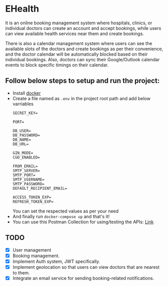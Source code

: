# EHealth
It is an online booking management system where hospitals, clinics, or individual doctors can create an account and accept bookings, while users can view available health services near them and create bookings.

There is also a calendar management system where users can see the available slots of the doctors and create bookings as per their convenience, and the doctor calendar will be automatically blocked based on their individual bookings. Also, doctors can sync their Google/Outlook calendar events to block specific timings on their calendar.

## Follow below steps to setup and run the project:
- Install [docker](https://www.docker.com/products/docker-desktop/)
- Create a file named as `.env` in the project root path and add below varriables
    ```
    SECRET_KEY=

    PORT=

    DB_USER=
    DB_PASSWORD=
    DB_NAME=
    DB_URL=

    GIN_MODE=
    CGO_ENABLED=

    FROM_EMAIL=
    SMTP_SERVER=
    SMTP_PORT=
    SMTP_USERNAME=
    SMTP_PASSWORD=
    DEFAULT_RECIPIENT_EMAIL=

    ACCESS_TOKEN_EXP=
    REFRESH_TOKEN_EXP=
    ```
    You can set the respected values as per your need
- And finally run `docker-compose up` and that's it!
- You can use this Postman Collection for using/testing the APIs: [Link](https://api.postman.com/collections/17396704-2cebc0d3-fcb4-4475-94b6-d2a59361463d?access_key=PMAT-01HDNGX7D80B3B81107SB6H9MZ)

## TODO
- [x] User management
- [x] Booking management.
- [x] Implement Auth system, JWT specifically.
- [x] Implement geolocation so that users can view doctors that are nearest to them.
- [x] Integrate an email service for sending booking-related notifications.